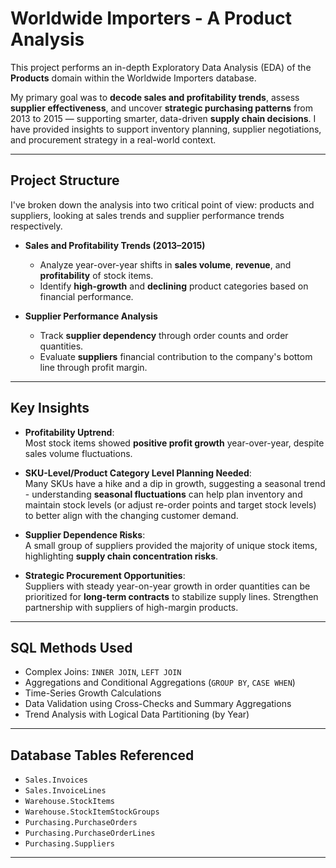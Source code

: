 # Worldwide Importers - A Product Analysis

This project performs an in-depth Exploratory Data Analysis (EDA) of the **Products** domain within the Worldwide Importers database.  

My primary goal was to **decode sales and profitability trends**, assess **supplier effectiveness**, and uncover **strategic purchasing patterns** from 2013 to 2015 — supporting smarter, data-driven **supply chain decisions**. I have provided insights to support inventory planning, supplier negotiations, and procurement strategy in a real-world context.


---

## Project Structure

I've broken down the analysis into two critical point of view: products and suppliers, looking at sales trends and supplier performance trends respectively. 

- **Sales and Profitability Trends (2013–2015)**  
  - Analyze year-over-year shifts in **sales volume**, **revenue**, and **profitability** of stock items.
  - Identify **high-growth** and **declining** product categories based on financial performance.

- **Supplier Performance Analysis**  
  - Track **supplier dependency** through order counts and order quantities.
  - Evaluate **suppliers** financial contribution to the company's bottom line through profit margin.
---

## Key Insights

- **Profitability Uptrend**:  
  Most stock items showed **positive profit growth** year-over-year, despite sales volume fluctuations.
  
- **SKU-Level/Product Category Level Planning Needed**:  
  Many SKUs have a hike and a dip in growth, suggesting a seasonal trend - understanding **seasonal fluctuations** can help plan inventory and maintain stock levels (or adjust re-order points and target stock levels) to better align with the changing customer demand. 

- **Supplier Dependence Risks**:  
  A small group of suppliers provided the majority of unique stock items, highlighting **supply chain concentration risks**.

- **Strategic Procurement Opportunities**:  
  Suppliers with steady year-on-year growth in order quantities can be prioritized for **long-term contracts** to stabilize supply lines. Strengthen partnership with suppliers of high-margin products.

---

## SQL Methods Used

- Complex Joins: `INNER JOIN`, `LEFT JOIN`
- Aggregations and Conditional Aggregations (`GROUP BY`, `CASE WHEN`)
- Time-Series Growth Calculations
- Data Validation using Cross-Checks and Summary Aggregations
- Trend Analysis with Logical Data Partitioning (by Year)

---

## Database Tables Referenced

- `Sales.Invoices`
- `Sales.InvoiceLines`
- `Warehouse.StockItems`
- `Warehouse.StockItemStockGroups`
- `Purchasing.PurchaseOrders`
- `Purchasing.PurchaseOrderLines`
- `Purchasing.Suppliers`

---


